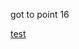 got to point 16

<a href="https://zegerke.github.io/learning-front-end/exercises/2.mastering-javascript/4.js-test/js-test.html">test</a>
